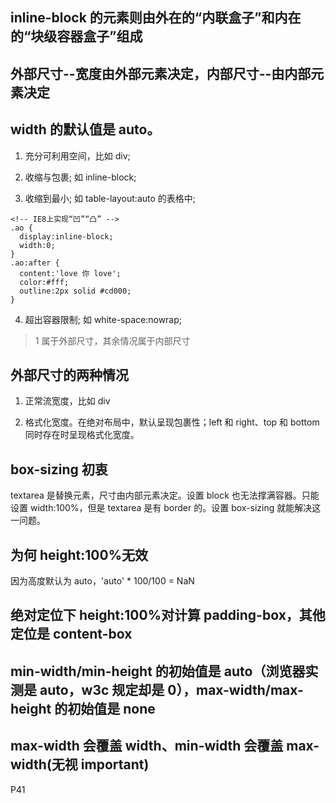 ## inline-block 的元素则由外在的“内联盒子”和内在的“块级容器盒子”组成

## 外部尺寸--宽度由外部元素决定，内部尺寸--由内部元素决定

## width 的默认值是 auto。

1. 充分可利用空间，比如 div;

2. 收缩与包裹; 如 inline-block;

3. 收缩到最小; 如 table-layout:auto 的表格中;

```
<!-- IE8上实现“凹”“凸” -->
.ao {
  display:inline-block;
  width:0;
}
.ao:after {
  content:'love 你 love';
  color:#fff;
  outline:2px solid #cd000;
}

```

4. 超出容器限制; 如 white-space:nowrap;

> 1 属于外部尺寸，其余情况属于内部尺寸

## 外部尺寸的两种情况

1. 正常流宽度，比如 div

2. 格式化宽度。在绝对布局中，默认呈现包裹性；left 和 right、top 和 bottom 同时存在时呈现格式化宽度。

## box-sizing 初衷

textarea 是替换元素，尺寸由内部元素决定。设置 block 也无法撑满容器。只能设置 width:100%，但是 textarea 是有 border 的。设置 box-sizing 就能解决这一问题。

## 为何 height:100%无效

因为高度默认为 auto，'auto' \* 100/100 = NaN

## 绝对定位下 height:100%对计算 padding-box，其他定位是 content-box

## min-width/min-height 的初始值是 auto（浏览器实测是 auto，w3c 规定却是 0），max-width/max-height 的初始值是 none

## max-width 会覆盖 width、min-width 会覆盖 max-width(无视 important)

P41
